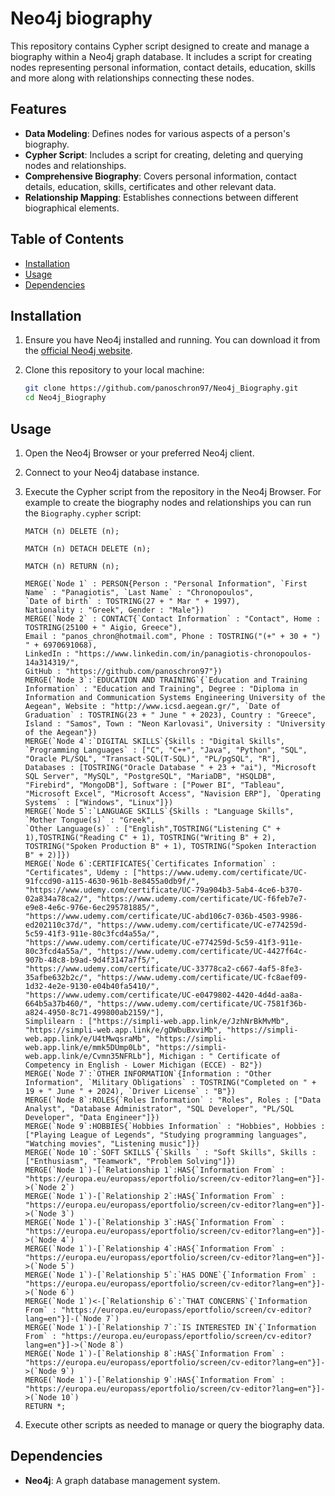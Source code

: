 # Neo4j biography

This repository contains Cypher script designed to create and manage a biography within a Neo4j graph database. It includes a script for creating nodes representing personal information, contact details, education, skills and more along with relationships connecting these nodes.

## Features

*   **Data Modeling**: Defines nodes for various aspects of a person's biography.
*   **Cypher Script**: Includes a script for creating, deleting and querying nodes and relationships.
*   **Comprehensive Biography**: Covers personal information, contact details, education, skills, certificates and other relevant data.
*   **Relationship Mapping**: Establishes connections between different biographical elements.

## Table of Contents

*   [Installation](#installation)
*   [Usage](#usage)
*   [Dependencies](#dependencies)

## Installation

1.  Ensure you have Neo4j installed and running. You can download it from the [official Neo4j website](https://neo4j.com/download/).

2.  Clone this repository to your local machine:

    ```bash
    git clone https://github.com/panoschron97/Neo4j_Biography.git
    cd Neo4j_Biography
    ```

## Usage

1.  Open the Neo4j Browser or your preferred Neo4j client.

2.  Connect to your Neo4j database instance.

3.  Execute the Cypher script from the repository in the Neo4j Browser. For example to create the biography nodes and relationships you can run the `Biography.cypher` script:

    ```cypher
    MATCH (n) DELETE (n);

    MATCH (n) DETACH DELETE (n);

    MATCH (n) RETURN (n);

    MERGE(`Node 1` : PERSON{Person : "Personal Information", `First Name` : "Panagiotis", `Last Name` : "Chronopoulos",
    `Date of birth` : TOSTRING(27 + " Mar " + 1997),
    Nationality : "Greek", Gender : "Male"})
    MERGE(`Node 2` : CONTACT{`Contact Information` : "Contact", Home : TOSTRING(25100 + " Aigio, Greece"),
    Email : "panos_chron@hotmail.com", Phone : TOSTRING("(+" + 30 + ") " + 6970691068),
    LinkedIn : "https://www.linkedin.com/in/panagiotis-chronopoulos-14a314319/",
    GitHub : "https://github.com/panoschron97"})
    MERGE(`Node 3`:`EDUCATION AND TRAINING`{`Education and Training Information` : "Education and Training", Degree : "Diploma in Information and Communication Systems Engineering University of the Aegean", Website : "http://www.icsd.aegean.gr/", `Date of Graduation` : TOSTRING(23 + " June " + 2023), Country : "Greece", Island : "Samos", Town : "Neon Karlovasi", University : "University of the Aegean"})
    MERGE(`Node 4`:`DIGITAL SKILLS`{Skills : "Digital Skills", `Programming Languages` : ["C", "C++", "Java", "Python", "SQL", "Oracle PL/SQL", "Transact-SQL(T-SQL)", "PL/pgSQL", "R"],
    Databases : [TOSTRING("Oracle Database " + 23 + "ai"), "Microsoft SQL Server", "MySQL", "PostgreSQL", "MariaDB", "HSQLDB", "Firebird", "MongoDB"], Software : ["Power BI", "Tableau", "Microsoft Excel", "Microsoft Access", "Navision ERP"], `Operating Systems` : ["Windows", "Linux"]})
    MERGE(`Node 5`:`LANGUAGE SKILLS`{Skills : "Language Skills", `Mother Tongue(s)` : "Greek",
    `Other Language(s)` : ["English",TOSTRING("Listening C" + 1),TOSTRING("Reading C" + 1), TOSTRING("Writing B" + 2), TOSTRING("Spoken Production B" + 1), TOSTRING("Spoken Interaction B" + 2)]})
    MERGE(`Node 6`:CERTIFICATES{`Certificates Information` : "Certificates", Udemy : ["https://www.udemy.com/certificate/UC-91fccd90-a115-4630-961b-8e8455a0db9f/", "https://www.udemy.com/certificate/UC-79a904b3-5ab4-4ce6-b370-02a834a78ca2/", "https://www.udemy.com/certificate/UC-f6feb7e7-e9e8-4e6c-976e-6ec295781885/", "https://www.udemy.com/certificate/UC-abd106c7-036b-4503-9986-ed202110c37d/", "https://www.udemy.com/certificate/UC-e774259d-5c59-41f3-911e-80c3fcd4a55a/", "https://www.udemy.com/certificate/UC-e774259d-5c59-41f3-911e-80c3fcd4a55a/", "https://www.udemy.com/certificate/UC-4427f64c-907b-48c8-b9ad-9d4f3147a7f5/", "https://www.udemy.com/certificate/UC-33778ca2-c667-4af5-8fe3-35afbe632b2c/", "https://www.udemy.com/certificate/UC-fc8aef09-1d32-4e2e-9130-e04b40fa5410/", "https://www.udemy.com/certificate/UC-e0479802-4420-4d4d-aa8a-664b5a37b460/", "https://www.udemy.com/certificate/UC-7581f36b-a824-4950-8c71-499800ab2159/"],
    Simplilearn : ["https://simpli-web.app.link/e/JzhNrBkMvMb", "https://simpli-web.app.link/e/gDWbuBxviMb", "https://simpli-web.app.link/e/U4tMwqsraMb", "https://simpli-web.app.link/e/mmk5DUmp0Lb", "https://simpli-web.app.link/e/Cvmn35NFRLb"], Michigan : " Certificate of Competency in English - Lower Michigan (ECCE) - B2"})
    MERGE(`Node 7`:`OTHER INFORMATION`{Information : "Other Information", `Military Obligations` : TOSTRING("Completed on " + 19 + " June " + 2024), `Driver License` : "B"})
    MERGE(`Node 8`:ROLES{`Roles Information` : "Roles", Roles : ["Data Analyst", "Database Administrator", "SQL Developer", "PL/SQL Developer", "Data Engineer"]})
    MERGE(`Node 9`:HOBBIES{`Hobbies Information` : "Hobbies", Hobbies : ["Playing League of Legends", "Studying programming languages", "Watching movies", "Listening music"]})
    MERGE(`Node 10`:`SOFT SKILLS`{`Skills ` : "Soft Skills", Skills : ["Enthusiasm", "Teamwork", "Problem Solving"]})
    MERGE(`Node 1`)-[`Relationship 1`:HAS{`Information From` : "https://europa.eu/europass/eportfolio/screen/cv-editor?lang=en"}]->(`Node 2`)
    MERGE(`Node 1`)-[`Relationship 2`:HAS{`Information From` : "https://europa.eu/europass/eportfolio/screen/cv-editor?lang=en"}]->(`Node 3`)
    MERGE(`Node 1`)-[`Relationship 3`:HAS{`Information From` : "https://europa.eu/europass/eportfolio/screen/cv-editor?lang=en"}]->(`Node 4`)
    MERGE(`Node 1`)-[`Relationship 4`:HAS{`Information From` : "https://europa.eu/europass/eportfolio/screen/cv-editor?lang=en"}]->(`Node 5`)
    MERGE(`Node 1`)-[`Relationship 5`:`HAS DONE`{`Information From` : "https://europa.eu/europass/eportfolio/screen/cv-editor?lang=en"}]->(`Node 6`)
    MERGE(`Node 1`)<-[`Relationship 6`:`THAT CONCERNS`{`Information From` : "https://europa.eu/europass/eportfolio/screen/cv-editor?lang=en"}]-(`Node 7`)
    MERGE(`Node 1`)-[`Relationship 7`:`IS INTERESTED IN`{`Information From` : "https://europa.eu/europass/eportfolio/screen/cv-editor?lang=en"}]->(`Node 8`)
    MERGE(`Node 1`)-[`Relationship 8`:HAS{`Information From` : "https://europa.eu/europass/eportfolio/screen/cv-editor?lang=en"}]->(`Node 9`)
    MERGE(`Node 1`)-[`Relationship 9`:HAS{`Information From` : "https://europa.eu/europass/eportfolio/screen/cv-editor?lang=en"}]->(`Node 10`)
    RETURN *;
    ```

4.  Execute other scripts as needed to manage or query the biography data.

## Dependencies

*   **Neo4j**: A graph database management system.
